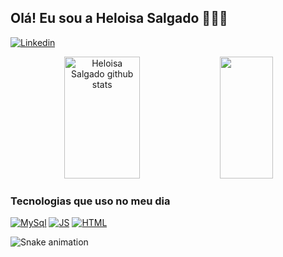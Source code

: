 ## Olá! Eu sou a Heloisa Salgado 🙋🏾‍♀️

[![Linkedin](https://img.shields.io/badge/LinkedIn-0077B5?style=for-the-badge&logo=linkedin&logoColor=white)](https://www.linkedin.com/in/heloisa-salgado-30a312284/)

<div align="center">  
  <img width="49%" height="195px" src="https://github-readme-stats.vercel.app/api?username=HeloSalgado&show_icons=true&count_private=true&hide_border=true&title_color=4169E1&icon_color=4169E1&text_color=A9A9A9&bg_color=0d1117" alt="Heloisa Salgado github stats" /> 
  <img width="41%" height="195px" src="https://github-readme-stats.vercel.app/api/top-langs/?username=HeloSalgado&layout=compact&hide_border=true&title_color=4169E1&text_color=4169E1&bg_color=0d1117" />
</div>

### Tecnologias que uso no meu dia
[![MySql](https://img.shields.io/badge/MySQL-00000F?style=for-the-badge&logo=mysql&logoColor=white)]()
[![JS](https://img.shields.io/badge/JavaScript-F7DF1E?style=for-the-badge&logo=javascript&logoColor=black)]()
[![HTML](https://img.shields.io/badge/HTML5-E34F26?style=for-the-badge&logo=html5&logoColor=white)]()

![Snake animation](https://github.com/HeloSalgado/HeloSalgado/blob/output/github-contribution-grid-snake.svg)